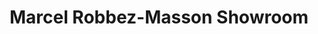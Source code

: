 ---
title: "Marcel Robbez-Masson Showroom"
url: /paris/marcel-robbez-masson-showroom/
shop: bijoux
---